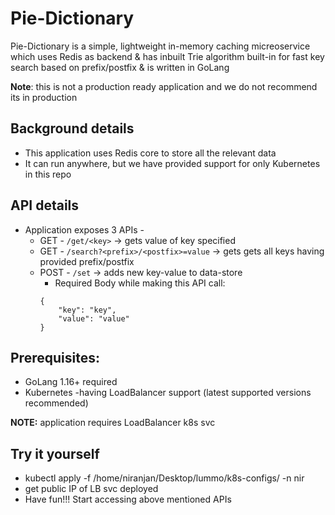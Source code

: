 # Pie-Dictionary

Pie-Dictionary is a simple, lightweight in-memory caching micreoservice which uses Redis as backend & has 
inbuilt Trie algorithm built-in for fast key search based on prefix/postfix & is written in GoLang

**Note**: this is not a production ready application and we do not recommend its in production

## Background details
* This application uses Redis core to store all the relevant data
* It can run anywhere, but we have provided support for only Kubernetes in this repo

## API details
* Application exposes 3 APIs -
  * GET  - `/get/<key>` -> gets value of key specified
  * GET  - `/search?<prefix>/<postfix>=value` -> gets gets all keys having provided prefix/postfix
  * POST - `/set` -> adds new key-value to data-store
    * Required Body while making this API call: 
    ```
    {
        "key": "key",
        "value": "value"
    }
    ```
      
## Prerequisites:
* GoLang 1.16+ required
* Kubernetes -having LoadBalancer support (latest supported versions recommended)

**NOTE:** application requires LoadBalancer k8s svc

## Try it yourself
* kubectl apply -f /home/niranjan/Desktop/lummo/k8s-configs/ -n nir
* get public IP of LB svc deployed
* Have fun!!! Start accessing above mentioned APIs